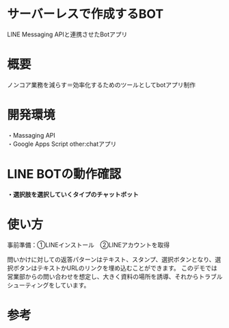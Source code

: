# サーバーレスで作成するBOT
 LINE Messaging APIと連携させたBotアプリ

# 概要
ノンコア業務を減らす＝効率化するためのツールとしてbotアプリ制作

# 開発環境
 ・Massaging API</br>
 ・Google Apps Script
    other:chatアプリ

# LINE BOTの動作確認
**・選択肢を選択していくタイプのチャットボット**

# 使い方

事前準備：①LINEインストール　②LINEアカウントを取得

問いかけに対しての返答パターンはテキスト、スタンプ、選択ボタンとなり、選択ボタンはテキストかURLのリンクを埋め込むことができます。
このデモでは営業部からの問い合わせを想定し、大きく資料の場所を誘導、それからトラブルシューティングをしています。

# 参考
